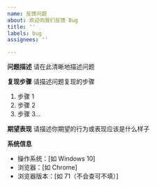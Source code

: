 ```yaml
---
name: 反馈问题
about: 欢迎向我们反馈 Bug
title: ''
labels: bug
assignees: ''

---
```


**问题描述**
请在此清晰地描述问题

**复现步骤**
请描述问题复现的步骤
1. 步骤 1
2. 步骤 2
3. 步骤 3...

**期望表现**
请描述你期望的行为或表现应该是什么样子

**系统信息**
 - 操作系统：[如 Windows 10]
 - 浏览器：[如 Chrome]
 -  浏览器版本：[如 71（不会查可不填）]
